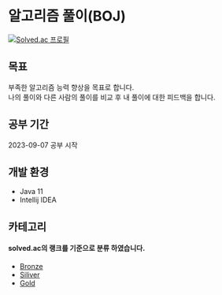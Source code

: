 # 알고리즘 풀이(BOJ)

[![Solved.ac
프로필](http://mazassumnida.wtf/api/v2/generate_badge?boj=iju42829)](https://solved.ac/iju42829)

## 목표
부족한 알고리즘 능력 향상을 목표로 합니다.<br>
나의 풀이와 다른 사람의 풀이를 비교 후 내 풀이에 대한 피드백을 합니다.

## 공부 기간
2023-09-07 공부 시작

## 개발 환경
- Java 11
- Intellij IDEA


## 카테고리
#### solved.ac의 랭크를 기준으로 분류 하였습니다.

- [Bronze](https://github.com/iju42829/Algorithm/tree/main/src/baekjoon/bronze)
- [Siliver](https://github.com/iju42829/Algorithm/tree/main/src/baekjoon/silver)
- [Gold](https://github.com/iju42829/Algorithm/tree/main/src/baekjoon/gold)
